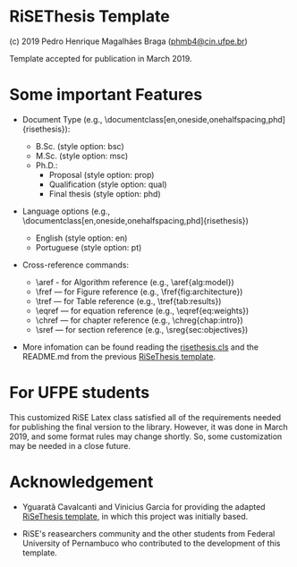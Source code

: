 # RiSEThesis Template

(c) 2019 Pedro Henrique Magalhães Braga (phmb4@cin.ufpe.br)

Template accepted for publication in March 2019.

# Some important Features

- Document Type (e.g., \documentclass[en,oneside,onehalfspacing,phd]{risethesis}):
  - B.Sc. (style option: bsc)
  - M.Sc. (style option: msc)
  - Ph.D.:
    - Proposal (style option: prop)
    - Qualification (style option: qual)
    - Final thesis (style option: phd)
  
- Language options (e.g., \documentclass[en,oneside,onehalfspacing,phd]{risethesis})
  - English (style option: en)
  - Portuguese (style option: pt)
  
- Cross-reference commands:
  - \aref - for Algorithm reference (e.g., \aref{alg:model})
  - \fref — for Figure reference (e.g., \fref{fig:architecture})
  - \tref — for Table reference (e.g., \tref{tab:results})
  - \eqref — for equation reference (e.g., \eqref{eq:weights})
  - \chref — for chapter reference (e.g., \chreg{chap:intro})
  - \sref — for section reference (e.g., \sreg{sec:objectives})
  
- More infomation can be found reading the [risethesis.cls](https://github.com/phbraga/phmb4-risethesis-template/blob/master/risethesis.cls) and the README.md from the previous [RiSeThesis template](https://github.com/yguarata/risethesis).

# For UFPE students

This customized RiSE Latex class satisfied all of the requirements needed for publishing the final version to the library. However, it was done in March 2019, and some format rules may change shortly. So, some customization may be needed in a close future.

# Acknowledgement 
  
- Yguaratã Cavalcanti and Vinicius Garcia for providing the adapted [RiSeThesis template](https://github.com/yguarata/risethesis), in which this project was initially based.

- RiSE's reasearchers community and the other students from Federal University of Pernambuco who contributed to the development of this template.
